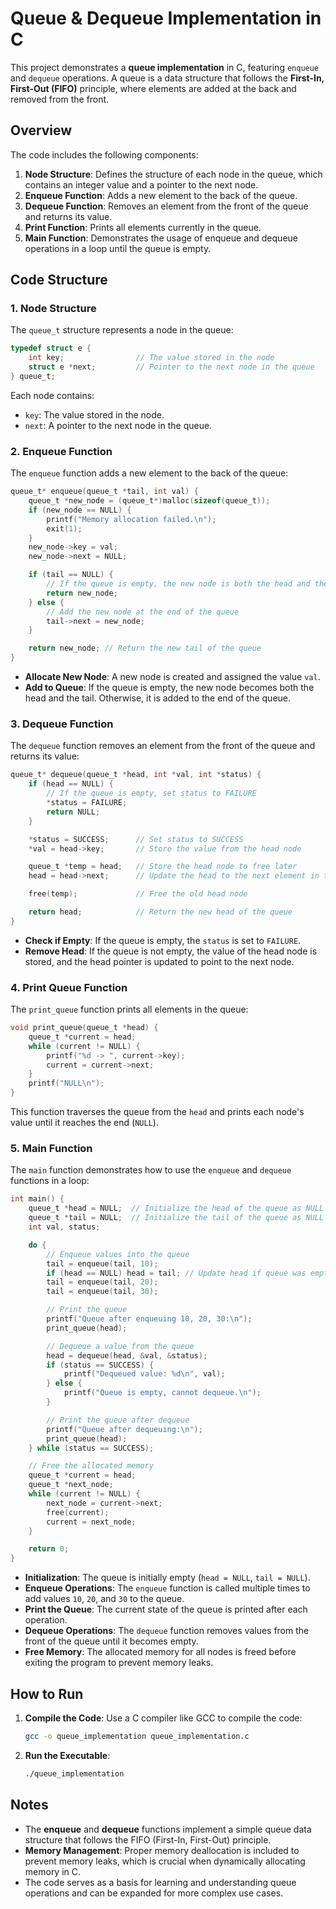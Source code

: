 # Queue & Dequeue Implementation in C

This project demonstrates a **queue implementation** in C, featuring `enqueue` and `dequeue` operations. A queue is a data structure that follows the **First-In, First-Out (FIFO)** principle, where elements are added at the back and removed from the front.

## Overview

The code includes the following components:
1. **Node Structure**: Defines the structure of each node in the queue, which contains an integer value and a pointer to the next node.
2. **Enqueue Function**: Adds a new element to the back of the queue.
3. **Dequeue Function**: Removes an element from the front of the queue and returns its value.
4. **Print Function**: Prints all elements currently in the queue.
5. **Main Function**: Demonstrates the usage of enqueue and dequeue operations in a loop until the queue is empty.

## Code Structure

### 1. **Node Structure**
The `queue_t` structure represents a node in the queue:
```c
typedef struct e {
    int key;                // The value stored in the node
    struct e *next;         // Pointer to the next node in the queue
} queue_t;
```
Each node contains:
- `key`: The value stored in the node.
- `next`: A pointer to the next node in the queue.

### 2. **Enqueue Function**
The `enqueue` function adds a new element to the back of the queue:
```c
queue_t* enqueue(queue_t *tail, int val) {
    queue_t *new_node = (queue_t*)malloc(sizeof(queue_t));
    if (new_node == NULL) {
        printf("Memory allocation failed.\n");
        exit(1);
    }
    new_node->key = val;
    new_node->next = NULL;

    if (tail == NULL) {
        // If the queue is empty, the new node is both the head and the tail
        return new_node;
    } else {
        // Add the new node at the end of the queue
        tail->next = new_node;
    }

    return new_node; // Return the new tail of the queue
}
```
- **Allocate New Node**: A new node is created and assigned the value `val`.
- **Add to Queue**: If the queue is empty, the new node becomes both the head and the tail. Otherwise, it is added to the end of the queue.

### 3. **Dequeue Function**
The `dequeue` function removes an element from the front of the queue and returns its value:
```c
queue_t* dequeue(queue_t *head, int *val, int *status) {
    if (head == NULL) {
        // If the queue is empty, set status to FAILURE
        *status = FAILURE;
        return NULL;
    }

    *status = SUCCESS;      // Set status to SUCCESS
    *val = head->key;       // Store the value from the head node

    queue_t *temp = head;   // Store the head node to free later
    head = head->next;      // Update the head to the next element in the queue

    free(temp);             // Free the old head node

    return head;            // Return the new head of the queue
}
```
- **Check if Empty**: If the queue is empty, the `status` is set to `FAILURE`.
- **Remove Head**: If the queue is not empty, the value of the head node is stored, and the head pointer is updated to point to the next node.

### 4. **Print Queue Function**
The `print_queue` function prints all elements in the queue:
```c
void print_queue(queue_t *head) {
    queue_t *current = head;
    while (current != NULL) {
        printf("%d -> ", current->key);
        current = current->next;
    }
    printf("NULL\n");
}
```
This function traverses the queue from the `head` and prints each node's value until it reaches the end (`NULL`).

### 5. **Main Function**
The `main` function demonstrates how to use the `enqueue` and `dequeue` functions in a loop:
```c
int main() {
    queue_t *head = NULL;  // Initialize the head of the queue as NULL (empty queue)
    queue_t *tail = NULL;  // Initialize the tail of the queue as NULL
    int val, status;

    do {
        // Enqueue values into the queue
        tail = enqueue(tail, 10);
        if (head == NULL) head = tail; // Update head if queue was empty
        tail = enqueue(tail, 20);
        tail = enqueue(tail, 30);

        // Print the queue
        printf("Queue after enqueuing 10, 20, 30:\n");
        print_queue(head);

        // Dequeue a value from the queue
        head = dequeue(head, &val, &status);
        if (status == SUCCESS) {
            printf("Dequeued value: %d\n", val);
        } else {
            printf("Queue is empty, cannot dequeue.\n");
        }

        // Print the queue after dequeue
        printf("Queue after dequeuing:\n");
        print_queue(head);
    } while (status == SUCCESS);

    // Free the allocated memory
    queue_t *current = head;
    queue_t *next_node;
    while (current != NULL) {
        next_node = current->next;
        free(current);
        current = next_node;
    }

    return 0;
}
```
- **Initialization**: The queue is initially empty (`head = NULL`, `tail = NULL`).
- **Enqueue Operations**: The `enqueue` function is called multiple times to add values `10`, `20`, and `30` to the queue.
- **Print the Queue**: The current state of the queue is printed after each operation.
- **Dequeue Operations**: The `dequeue` function removes values from the front of the queue until it becomes empty.
- **Free Memory**: The allocated memory for all nodes is freed before exiting the program to prevent memory leaks.

## How to Run
1. **Compile the Code**: Use a C compiler like GCC to compile the code:
   ```sh
   gcc -o queue_implementation queue_implementation.c
   ```
2. **Run the Executable**:
   ```sh
   ./queue_implementation
   ```

## Notes
- The **enqueue** and **dequeue** functions implement a simple queue data structure that follows the FIFO (First-In, First-Out) principle.
- **Memory Management**: Proper memory deallocation is included to prevent memory leaks, which is crucial when dynamically allocating memory in C.
- The code serves as a basis for learning and understanding queue operations and can be expanded for more complex use cases.

